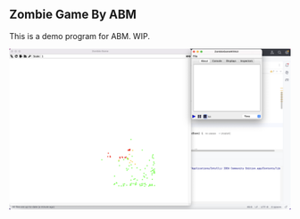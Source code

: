 ## Zombie Game By ABM

This is a demo program for ABM. WIP.

![ScreenShoot](readme_assets/screenshot.png)